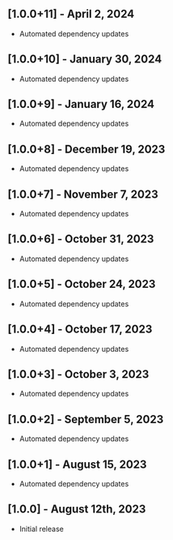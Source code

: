 ## [1.0.0+11] - April 2, 2024

* Automated dependency updates


## [1.0.0+10] - January 30, 2024

* Automated dependency updates


## [1.0.0+9] - January 16, 2024

* Automated dependency updates


## [1.0.0+8] - December 19, 2023

* Automated dependency updates


## [1.0.0+7] - November 7, 2023

* Automated dependency updates


## [1.0.0+6] - October 31, 2023

* Automated dependency updates


## [1.0.0+5] - October 24, 2023

* Automated dependency updates


## [1.0.0+4] - October 17, 2023

* Automated dependency updates


## [1.0.0+3] - October 3, 2023

* Automated dependency updates


## [1.0.0+2] - September 5, 2023

* Automated dependency updates


## [1.0.0+1] - August 15, 2023

* Automated dependency updates


## [1.0.0] - August 12th, 2023

* Initial release











